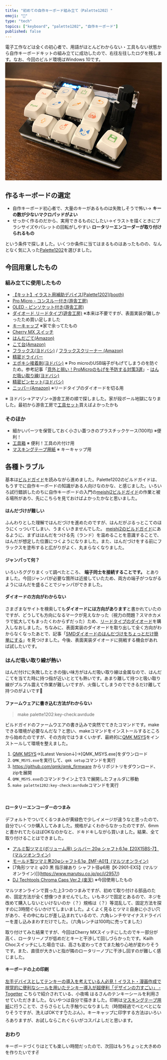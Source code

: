 ```yaml
---
title: "初めての自作キーボード組み立て（Palette1202）"
emoji: "🎉"
type: "tech"
topics: ["keyboard", "palette1202", "自作キーボード"]
published: false
---
```

電子工作などは全くの初心者で、用語がほとんどわからない・工具もない状態から自作キーボードキットの組み立てに成功したので、右往左往したログを残します。なお、今回のビルド環境はWindows 10です。
​
![palette1202](/images/palette1202/palette1202.png)

## 作るキーボードの選定
- 自作キーボード初心者で、大量のキーがあるものは失敗しそうで怖い→ **キーの数が少ないマクロパッドがよい**
- せっかく作るのだから、実用できるものにしたい→イラストを描くときにブラシサイズやパレットの回転がしやすい **ロータリーエンコーダーが取り付けられるもの**

という条件で探しました。いくつか条件に当てはまるものはあったものの、なんとなく気に入った[Palette1202](https://palette1202.nilgiri-tea.net/)を選びました。


## 今回用意したもの

### 組み立てに使用したもの
- [【キット】イラスト用補助デバイス\[Palette1202\](booth)](https://niltea.booth.pm/items/1710035)
- [Pro Micro - コンスルー付き(游舎工房)](https://shop.yushakobo.jp/products/promicro-spring-pinheader)
- [OLED - ピンソケット付き(游舎工房)](https://shop.yushakobo.jp/products/oled)
- [ダイオード リードタイプ(遊舎工房)](https://shop.yushakobo.jp/products/a0800di-01-100) ※本来は不要ですが、表面実装が難しかったため買い足しました
- [キーキャップ](https://talpkeyboard.net/mypage/order_history/4961471709)  ※家で余ってたもの
- [Cherry MX スイッチ](https://shop.yushakobo.jp/products/cherry-mx) 
-  [はんだごて(Amazon)](https://www.amazon.co.jp/gp/product/B006MQD7M4/)
- [こて台(Amazon)](https://www.amazon.co.jp/gp/product/B017SQ0TUO/)
- [フラックス(ヨドバシ)](https://www.yodobashi.com/product/100000001004303211/) / [フラックスクリーナー (Amazon)](https://www.amazon.co.jp/gp/product/B01GROTPEE)
- [精密ドライバー](https://www.yodobashi.com/product/100000001001038640/)
- [エポキシ接着剤(ヨドバシ)](https://www.yodobashi.com/product/100000001001081131/) ※ Pro microのUSB端子がもげてしまうのを防ぐため。参考記事「[意外と弱い！ProMicroのもげを予防する対策3選](https://masatoshihanai.com/moge-of-promicro/)」
​- [はんだ吸い取り線(ヨドバシ)](https://www.yodobashi.com/product/100000001001987586/)
- [精密ピンセット(ヨドバシ)](https://www.yodobashi.com/product/100000001004303234/)
- [ニッパー(Amazon)](https://www.amazon.co.jp/gp/product/B001PR1MRC/) ※リードタイプのダイオードを切る用

※ ヨドバシ→アマゾン→游舎工房の順で探しました。家が段ボール地獄になりました。最初から游舎工房で[工具セット](https://shop.yushakobo.jp/products/a9900to)買えばよかったかも

### そのほか
- 細かいパーツを保管しておく小さい蓋つきのプラスチックケース(100均) ※便利！
- [工具箱](https://www.yodobashi.com/product/100000001003281396/) ※ 便利！工具の片付け用
- [マスキングテープ用紙](https://www.yodobashi.com/product/100000001001682398/) ※ キーキャップ用 


## 各種トラブル
基本は[ビルドガイド](https://palette1202.nilgiri-tea.net/)を読みながら進めました。
​
Palette1202のビルドガイドは、もうすでに自作キーボードの知識がある人向けなのかな、と感じました。いろいろ試行錯誤したのちに自作キーボードの入門の[meishi2ビルドガイド](https://biacco42.hatenablog.com/entry/2019/08/10/185624)の作業と被る場所があり、先にこちらを見ておけばよかったかなと思いました。
​
#### はんだづけが難しい
ふんわりとした理解ではんだづけを進めたのですが、はんだがぷるっとこてのほうにくっついてしまい、うまくいきませんでした。
[meishi2のビルドガイド](https://biacco42.hatenablog.com/entry/2019/08/10/185624)にあるように、まずははんだをつける先（ランド）を温めることを意識することで、はんだが想定した位置につくようになりました。また、はんだづけをする前にフラックスを塗布すると広がりがよく、丸まらなくなりました。
​
#### ジャンパって何？
​いろいろググりまくって調べたところ、 **端子同士を接続することです。** とありました。今回ジャンパが必要な箇所は近接していたため、両方の端子がつながるようにはんだを盛ることでジャンパができました。
​
#### ダイオードの方向がわからない
さまざまなサイトを検索しても**ダイオードには方向があります**と書かれていたのですが、どうしても方向になるマークが見えなかった（視力の問題？スマホカメラで拡大してもまったくわからずだった）ため、[リードタイプのダイオード](https://shop.yushakobo.jp/products/a0800di-01-100)を購入しなおしました。
​
ちなみに、表面実装のダイオードを取り出して全く方向がわからなくなったあとで、記事「[SMDダイオードのはんだづけをちょっとだけ簡単にする](https://skyhigh-works.hatenablog.com/entry/2018/11/03/234803)」を見つけました。今後、表面実装ダイオードに挑戦する機会があれば試したいです。
​

### はんだ吸い取り線が熱い
はんだ付けに失敗したときの強い味方がはんだ吸い取り線は金属なので、はんだこてを当てた時に持つ指が近いととても熱いです。あまり離して持つと吸い取り線がプルプル震えて作業が難しいですが、火傷してしまうのでできるだけ離して持つのがよいです🥺 

#### ファームウェアに書き込む方法がわからない

> make palette1202:key-check:avrdude

ビルドガイドのファームウエアの書き込みで突然でてきたコマンドです。makeできる環境が必要なんだな？と思い、makeコマンドをインストールするところから始めたのですが、その方向ではうまくいかず、最終的に[QMK MSYS](https://msys.qmk.fm/)をインストールして環境を整えました。

1. [QMK MSYS](https://msys.qmk.fm/)→[Latest Version↓]→[QMK_MSYS.exe]をダウンロード
2. `QMK_MSYS.exe`を実行して、`qmk setup`コマンドを実行
3. https://github.com/qmk/qmk_firmware からリポジトリをダウンロード、zipを展開
4. `QMK_MSYS.exe`のコマンドライン上で3.で展開したフォルダに移動
5. `make palette1202:key-check:avrdude`コマンドを実行

​
#### ロータリーエンコーダーのつまみ
デフォルトでついてくるつまみが黄緑色で少しイメージが違うなと思ったので、自分でいくつか購入してみました。規格がよくわからなかったのですが、6mmと書かれてたらほぼOKなのかなと、ドキドキしながら買いました。結果、全て取り付けることはできました。

- [アルミ製ツマミ(ボリューム用) シルバー 20φ シャフト6.1φ【20X15BS-7】(マルツオンライン)](https://www.marutsu.co.jp/pc/i/76775/)
- [モールド製ツマミ黒20φシャフト6.1φ【MF-A01】(マルツオンライン)](https://www.marutsu.co.jp/pc/i/62252/)
- [7角形ツマミ φ20 黒 指示線あり シャフト径φ6用【K-2901-EXS】(マルツオンライン)]](https://www.marutsu.co.jp/pc/i/2957/)
- [DJ Techtools Chroma Caps Ver.2 (楽天)](https://item.rakuten.co.jp/mikidj/aaadjttcc2/) ※今回使用したもの

マルツオンラインで買った上3つのつまみですが、初めて取り付ける部品のため、固定方法が全く想像つきませんでした。いもネジで固定とあるので、ネジを改めて購入しないといけないのか（？）規格は（？）等混乱して、固定方法を探すのに3時間ぐらいかけてしまいました。よくよく見るとツマミ自身に小さい穴があり、その中にねじが差し込まれているので、六角レンチやマイナスドライバーを差し込みまわすだけでした。（六角レンチは100均に売ってました）  

取り付けてみた結果ですが、今回はCherry MXスイッチにしたのでキー部分が高く、ロータリーノブが低めだとキーと干渉して回しづらかったです。Kailh Chocスイッチにした場合では、高さも変わってきてまた触り心地が変わりそうです。また、直径が大きいと指が隣のロータリーノブに干渉し回すのが難しく感じました。

#### キーボードの上の印刷
[左手デバイスとしてテンキーの導入を考えている人必見！イラスト・漫画作成で視覚的に便利なシールを用いたテンキー導入が超便利「デザインの力すごい」 - Togetter](https://togetter.com/li/1589249) 
こちらで紹介されている、小夜鳴 はるさんのテンキーシールを利用させていただきました。ないやつは自分で描きました。印刷は[マスキングテープ用紙](https://www.yodobashi.com/product/100000001001682398/)に行うことで、さらさらとした手触りになりました（時間経過でべとべとになりそうですが、洗えばOKです👌たぶん）。キーキャップに印字する方法はいろいろありますが、お試しならこれぐらいがコスパよしだと思います。

### おわり
キーボードづくりはとても楽しい時間だったので、次回はもうちょっと大きめのを作りたいです✌